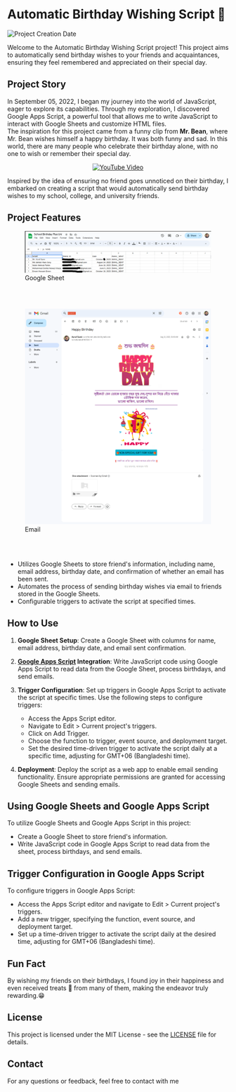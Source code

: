 # Automatic Birthday Wishing Script 🎂️

![Project Creation Date](https://img.shields.io/badge/Project%20Created-September%2005%2C%202022-orange)


Welcome to the Automatic Birthday Wishing Script project! This project aims to automatically send birthday wishes to your friends and acquaintances, ensuring they feel remembered and appreciated on their special day.

## Project Story

In September 05, 2022, I began my journey into the world of JavaScript, eager to explore its capabilities. Through my exploration, I discovered Google Apps Script, a powerful tool that allows me to write JavaScript to interact with Google Sheets and customize HTML files. <br/>
The inspiration for this project came from a funny clip from **Mr. Bean**, where Mr. Bean wishes himself a happy birthday. It was both funny and sad. In this world, there are many people who celebrate their birthday alone, with no one to wish or remember their special day. </br>

<p align="center">
  <a href="http://www.youtube.com/watch?v=nldsZmeajAc">
    <img src="http://img.youtube.com/vi/nldsZmeajAc/0.jpg" alt="YouTube Video">
  </a>
</p>

Inspired by the idea of ensuring no friend goes unnoticed on their birthday, I embarked on creating a script that would automatically send birthday wishes to my school, college, and university friends.

## Project Features
 <figure>
  <img src="https://github.com/Sk-Azraf-Sami/Auto-Birthday-Wish/blob/main/images/googleSheet.png" alt="Google Sheet">
  <figcaption>Google Sheet</figcaption>
</figure>
 <br/>
 <br/>

  <figure>
  <img src="https://github.com/Sk-Azraf-Sami/Auto-Birthday-Wish/blob/main/images/mail.png" alt="Mail">
  <figcaption>Email</figcaption>
</figure>
<br/>
<br/>
 
- Utilizes Google Sheets to store friend's information, including name, email address, birthday date, and confirmation of whether an email has been sent.
- Automates the process of sending birthday wishes via email to friends stored in the Google Sheets.
- Configurable triggers to activate the script at specified times.

## How to Use

1. **Google Sheet Setup**: Create a Google Sheet with columns for name, email address, birthday date, and email sent confirmation.

2. **[Google Apps Script](https://script.google.com/) Integration**: Write JavaScript code using Google Apps Script to read data from the Google Sheet, process birthdays, and send emails.

3. **Trigger Configuration**: Set up triggers in Google Apps Script to activate the script at specific times. Use the following steps to configure triggers:
   - Access the Apps Script editor.
   - Navigate to Edit > Current project's triggers.
   - Click on Add Trigger.
   - Choose the function to trigger, event source, and deployment target.
   - Set the desired time-driven trigger to activate the script daily at a specific time, adjusting for GMT+06 (Bangladeshi time).

4. **Deployment**: Deploy the script as a web app to enable email sending functionality. Ensure appropriate permissions are granted for accessing Google Sheets and sending emails.

## Using Google Sheets and Google Apps Script

To utilize Google Sheets and Google Apps Script in this project:
- Create a Google Sheet to store friend's information.
- Write JavaScript code in Google Apps Script to read data from the sheet, process birthdays, and send emails.

## Trigger Configuration in Google Apps Script

To configure triggers in Google Apps Script:
- Access the Apps Script editor and navigate to Edit > Current project's triggers.
- Add a new trigger, specifying the function, event source, and deployment target.
- Set up a time-driven trigger to activate the script daily at the desired time, adjusting for GMT+06 (Bangladeshi time).

## Fun Fact

By wishing my friends on their birthdays, I found joy in their happiness and even received treats 🤤️ from many of them, making the endeavor truly rewarding.😁️

## License

This project is licensed under the MIT License - see the [LICENSE](LICENSE) file for details.

## Contact

For any questions or feedback, feel free to contact with me


